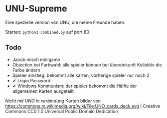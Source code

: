 # UNU-Supreme
Eine spezielle version von UNU, die meine Freunde haben.

Starten: ```python3 combined.py``` auf port 80

## Todo
* Jacob misch minigame
* Objection bei Farbwahl: alle spieler können bei übereinkunft Kollektiv die Farbe ändern
* Spieler einstieg: bekommt alle karten, vorherige spieler nur noch 2
* ✔ Login Password
* ✔ Windows Kommunism: der spieler bekommt die Hälfte der allgemeinen Karten ausgeteilt

_Nicht mit UNO in verbindung_
Karten bilder von https://commons.m.wikimedia.org/wiki/File:UNO_cards_deck.svg | Creative Commons CC0 1.0 Universal Public Domain Dedication